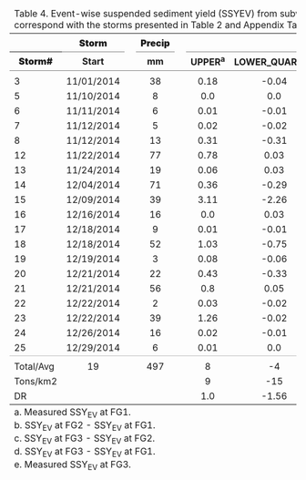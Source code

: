 <table class='gmisc_table' style='border-collapse: collapse;' >
<thead>
<tr><td colspan='15' style='text-align: left;'>
Table 4. Event-wise suspended sediment yield (SSYEV) from subwatersheds in Faga'alu for events with simultaneous data from FG1, FG2, and FG3. Storm numbers correspond with the storms presented in Table 2 and Appendix Table A3.1.</td></tr>
<tr>
<th style='border-top: 2px solid grey;'></th>
<th colspan='1' style='font-weight: 900; border-bottom: 1px solid grey; border-top: 2px solid grey; text-align: center;'>Storm</th><th style='border-top: 2px solid grey;; border-bottom: hidden;'>&nbsp;</th>
<th colspan='1' style='font-weight: 900; border-bottom: 1px solid grey; border-top: 2px solid grey; text-align: center;'>Precip</th><th style='border-top: 2px solid grey;; border-bottom: hidden;'>&nbsp;</th>
<th colspan='5' style='font-weight: 900; border-bottom: 1px solid grey; border-top: 2px solid grey; text-align: center;'>SSY<sub>EV</sub> tons</th><th style='border-top: 2px solid grey;; border-bottom: hidden;'>&nbsp;</th>
<th colspan='4' style='font-weight: 900; border-bottom: 1px solid grey; border-top: 2px solid grey; text-align: center;'>% of SSY<sub>EV</sub>TOTAL</th>
</tr>
<tr>
<th style='font-weight: 900; border-bottom: 1px solid grey; text-align: center;'>Storm#</th>
<th style='border-bottom: 1px solid grey; text-align: center;'>Start</th>
<th style='border-bottom: 1px solid grey;' colspan='1'>&nbsp;</th>
<th style='border-bottom: 1px solid grey; text-align: center;'>mm</th>
<th style='border-bottom: 1px solid grey;' colspan='1'>&nbsp;</th>
<th style='border-bottom: 1px solid grey; text-align: center;'>UPPER<sup>a</sup.</th>
<th style='border-bottom: 1px solid grey; text-align: center;'>LOWER_QUARRY<sup>b</sup.</th>
<th style='border-bottom: 1px solid grey; text-align: center;'>LOWER_VILLAGE<sup>c</sup.</th>
<th style='border-bottom: 1px solid grey; text-align: center;'>LOWER<sup>d</sup.</th>
<th style='border-bottom: 1px solid grey; text-align: center;'>TOTAL<sup>e</sup></th>
<th style='border-bottom: 1px solid grey;' colspan='1'>&nbsp;</th>
<th style='border-bottom: 1px solid grey; text-align: center;'>UPPER</th>
<th style='border-bottom: 1px solid grey; text-align: center;'>LOWER_QUARRY</th>
<th style='border-bottom: 1px solid grey; text-align: center;'>LOWER_VILLAGE</th>
<th style='border-bottom: 1px solid grey; text-align: center;'>LOWER</th>
</tr>
</thead>
<tbody>
<tr><td colspan='15' style='font-weight: 900; text-align: left;'></td></tr>
<tr>
<td style='text-align: left;'>3</td>
<td style='text-align: center;'>11/01/2014</td>
<td style='' colspan='1'>&nbsp;</td>
<td style='text-align: center;'>38</td>
<td style='' colspan='1'>&nbsp;</td>
<td style='text-align: center;'>0.18</td>
<td style='text-align: center;'>-0.04</td>
<td style='text-align: center;'>1.66</td>
<td style='text-align: center;'>1.62</td>
<td style='text-align: center;'>1.8</td>
<td style='' colspan='1'>&nbsp;</td>
<td style='text-align: center;'>10</td>
<td style='text-align: center;'>-2</td>
<td style='text-align: center;'>92</td>
<td style='text-align: center;'>90</td>
</tr>
<tr>
<td style='text-align: left;'>5</td>
<td style='text-align: center;'>11/10/2014</td>
<td style='' colspan='1'>&nbsp;</td>
<td style='text-align: center;'>8</td>
<td style='' colspan='1'>&nbsp;</td>
<td style='text-align: center;'>0.0</td>
<td style='text-align: center;'>0.0</td>
<td style='text-align: center;'>0.2</td>
<td style='text-align: center;'>0.2</td>
<td style='text-align: center;'>0.2</td>
<td style='' colspan='1'>&nbsp;</td>
<td style='text-align: center;'>0</td>
<td style='text-align: center;'>0</td>
<td style='text-align: center;'>100</td>
<td style='text-align: center;'>100</td>
</tr>
<tr>
<td style='text-align: left;'>6</td>
<td style='text-align: center;'>11/11/2014</td>
<td style='' colspan='1'>&nbsp;</td>
<td style='text-align: center;'>6</td>
<td style='' colspan='1'>&nbsp;</td>
<td style='text-align: center;'>0.01</td>
<td style='text-align: center;'>-0.01</td>
<td style='text-align: center;'>1.03</td>
<td style='text-align: center;'>1.03</td>
<td style='text-align: center;'>1.03</td>
<td style='' colspan='1'>&nbsp;</td>
<td style='text-align: center;'>0</td>
<td style='text-align: center;'>0</td>
<td style='text-align: center;'>100</td>
<td style='text-align: center;'>100</td>
</tr>
<tr>
<td style='text-align: left;'>7</td>
<td style='text-align: center;'>11/12/2014</td>
<td style='' colspan='1'>&nbsp;</td>
<td style='text-align: center;'>5</td>
<td style='' colspan='1'>&nbsp;</td>
<td style='text-align: center;'>0.02</td>
<td style='text-align: center;'>-0.02</td>
<td style='text-align: center;'>0.55</td>
<td style='text-align: center;'>0.54</td>
<td style='text-align: center;'>0.55</td>
<td style='' colspan='1'>&nbsp;</td>
<td style='text-align: center;'>3</td>
<td style='text-align: center;'>-3</td>
<td style='text-align: center;'>100</td>
<td style='text-align: center;'>98</td>
</tr>
<tr>
<td style='text-align: left;'>8</td>
<td style='text-align: center;'>11/12/2014</td>
<td style='' colspan='1'>&nbsp;</td>
<td style='text-align: center;'>13</td>
<td style='' colspan='1'>&nbsp;</td>
<td style='text-align: center;'>0.31</td>
<td style='text-align: center;'>-0.31</td>
<td style='text-align: center;'>0.98</td>
<td style='text-align: center;'>0.68</td>
<td style='text-align: center;'>0.98</td>
<td style='' colspan='1'>&nbsp;</td>
<td style='text-align: center;'>31</td>
<td style='text-align: center;'>-31</td>
<td style='text-align: center;'>100</td>
<td style='text-align: center;'>69</td>
</tr>
<tr>
<td style='text-align: left;'>12</td>
<td style='text-align: center;'>11/22/2014</td>
<td style='' colspan='1'>&nbsp;</td>
<td style='text-align: center;'>77</td>
<td style='' colspan='1'>&nbsp;</td>
<td style='text-align: center;'>0.78</td>
<td style='text-align: center;'>0.03</td>
<td style='text-align: center;'>3.87</td>
<td style='text-align: center;'>3.9</td>
<td style='text-align: center;'>4.68</td>
<td style='' colspan='1'>&nbsp;</td>
<td style='text-align: center;'>16</td>
<td style='text-align: center;'>0</td>
<td style='text-align: center;'>82</td>
<td style='text-align: center;'>83</td>
</tr>
<tr>
<td style='text-align: left;'>13</td>
<td style='text-align: center;'>11/24/2014</td>
<td style='' colspan='1'>&nbsp;</td>
<td style='text-align: center;'>19</td>
<td style='' colspan='1'>&nbsp;</td>
<td style='text-align: center;'>0.06</td>
<td style='text-align: center;'>0.03</td>
<td style='text-align: center;'>0.59</td>
<td style='text-align: center;'>0.62</td>
<td style='text-align: center;'>0.68</td>
<td style='' colspan='1'>&nbsp;</td>
<td style='text-align: center;'>8</td>
<td style='text-align: center;'>4</td>
<td style='text-align: center;'>86</td>
<td style='text-align: center;'>91</td>
</tr>
<tr>
<td style='text-align: left;'>14</td>
<td style='text-align: center;'>12/04/2014</td>
<td style='' colspan='1'>&nbsp;</td>
<td style='text-align: center;'>71</td>
<td style='' colspan='1'>&nbsp;</td>
<td style='text-align: center;'>0.36</td>
<td style='text-align: center;'>-0.29</td>
<td style='text-align: center;'>1.84</td>
<td style='text-align: center;'>1.55</td>
<td style='text-align: center;'>1.91</td>
<td style='' colspan='1'>&nbsp;</td>
<td style='text-align: center;'>18</td>
<td style='text-align: center;'>-15</td>
<td style='text-align: center;'>96</td>
<td style='text-align: center;'>81</td>
</tr>
<tr>
<td style='text-align: left;'>15</td>
<td style='text-align: center;'>12/09/2014</td>
<td style='' colspan='1'>&nbsp;</td>
<td style='text-align: center;'>39</td>
<td style='' colspan='1'>&nbsp;</td>
<td style='text-align: center;'>3.11</td>
<td style='text-align: center;'>-2.26</td>
<td style='text-align: center;'>14.62</td>
<td style='text-align: center;'>12.36</td>
<td style='text-align: center;'>15.47</td>
<td style='' colspan='1'>&nbsp;</td>
<td style='text-align: center;'>20</td>
<td style='text-align: center;'>-14</td>
<td style='text-align: center;'>94</td>
<td style='text-align: center;'>79</td>
</tr>
<tr>
<td style='text-align: left;'>16</td>
<td style='text-align: center;'>12/16/2014</td>
<td style='' colspan='1'>&nbsp;</td>
<td style='text-align: center;'>16</td>
<td style='' colspan='1'>&nbsp;</td>
<td style='text-align: center;'>0.0</td>
<td style='text-align: center;'>0.03</td>
<td style='text-align: center;'>0.88</td>
<td style='text-align: center;'>0.9</td>
<td style='text-align: center;'>0.91</td>
<td style='' colspan='1'>&nbsp;</td>
<td style='text-align: center;'>0</td>
<td style='text-align: center;'>3</td>
<td style='text-align: center;'>96</td>
<td style='text-align: center;'>98</td>
</tr>
<tr>
<td style='text-align: left;'>17</td>
<td style='text-align: center;'>12/18/2014</td>
<td style='' colspan='1'>&nbsp;</td>
<td style='text-align: center;'>9</td>
<td style='' colspan='1'>&nbsp;</td>
<td style='text-align: center;'>0.01</td>
<td style='text-align: center;'>-0.01</td>
<td style='text-align: center;'>0.12</td>
<td style='text-align: center;'>0.11</td>
<td style='text-align: center;'>0.12</td>
<td style='' colspan='1'>&nbsp;</td>
<td style='text-align: center;'>8</td>
<td style='text-align: center;'>-8</td>
<td style='text-align: center;'>100</td>
<td style='text-align: center;'>91</td>
</tr>
<tr>
<td style='text-align: left;'>18</td>
<td style='text-align: center;'>12/18/2014</td>
<td style='' colspan='1'>&nbsp;</td>
<td style='text-align: center;'>52</td>
<td style='' colspan='1'>&nbsp;</td>
<td style='text-align: center;'>1.03</td>
<td style='text-align: center;'>-0.75</td>
<td style='text-align: center;'>2.56</td>
<td style='text-align: center;'>1.81</td>
<td style='text-align: center;'>2.84</td>
<td style='' colspan='1'>&nbsp;</td>
<td style='text-align: center;'>36</td>
<td style='text-align: center;'>-26</td>
<td style='text-align: center;'>90</td>
<td style='text-align: center;'>63</td>
</tr>
<tr>
<td style='text-align: left;'>19</td>
<td style='text-align: center;'>12/19/2014</td>
<td style='' colspan='1'>&nbsp;</td>
<td style='text-align: center;'>3</td>
<td style='' colspan='1'>&nbsp;</td>
<td style='text-align: center;'>0.08</td>
<td style='text-align: center;'>-0.06</td>
<td style='text-align: center;'>0.57</td>
<td style='text-align: center;'>0.51</td>
<td style='text-align: center;'>0.59</td>
<td style='' colspan='1'>&nbsp;</td>
<td style='text-align: center;'>13</td>
<td style='text-align: center;'>-10</td>
<td style='text-align: center;'>96</td>
<td style='text-align: center;'>86</td>
</tr>
<tr>
<td style='text-align: left;'>20</td>
<td style='text-align: center;'>12/21/2014</td>
<td style='' colspan='1'>&nbsp;</td>
<td style='text-align: center;'>22</td>
<td style='' colspan='1'>&nbsp;</td>
<td style='text-align: center;'>0.43</td>
<td style='text-align: center;'>-0.33</td>
<td style='text-align: center;'>1.24</td>
<td style='text-align: center;'>0.91</td>
<td style='text-align: center;'>1.34</td>
<td style='' colspan='1'>&nbsp;</td>
<td style='text-align: center;'>32</td>
<td style='text-align: center;'>-24</td>
<td style='text-align: center;'>92</td>
<td style='text-align: center;'>67</td>
</tr>
<tr>
<td style='text-align: left;'>21</td>
<td style='text-align: center;'>12/21/2014</td>
<td style='' colspan='1'>&nbsp;</td>
<td style='text-align: center;'>56</td>
<td style='' colspan='1'>&nbsp;</td>
<td style='text-align: center;'>0.8</td>
<td style='text-align: center;'>0.05</td>
<td style='text-align: center;'>1.96</td>
<td style='text-align: center;'>2.0</td>
<td style='text-align: center;'>2.81</td>
<td style='' colspan='1'>&nbsp;</td>
<td style='text-align: center;'>28</td>
<td style='text-align: center;'>1</td>
<td style='text-align: center;'>69</td>
<td style='text-align: center;'>71</td>
</tr>
<tr>
<td style='text-align: left;'>22</td>
<td style='text-align: center;'>12/22/2014</td>
<td style='' colspan='1'>&nbsp;</td>
<td style='text-align: center;'>2</td>
<td style='' colspan='1'>&nbsp;</td>
<td style='text-align: center;'>0.03</td>
<td style='text-align: center;'>-0.02</td>
<td style='text-align: center;'>0.14</td>
<td style='text-align: center;'>0.12</td>
<td style='text-align: center;'>0.15</td>
<td style='' colspan='1'>&nbsp;</td>
<td style='text-align: center;'>20</td>
<td style='text-align: center;'>-13</td>
<td style='text-align: center;'>93</td>
<td style='text-align: center;'>80</td>
</tr>
<tr>
<td style='text-align: left;'>23</td>
<td style='text-align: center;'>12/22/2014</td>
<td style='' colspan='1'>&nbsp;</td>
<td style='text-align: center;'>39</td>
<td style='' colspan='1'>&nbsp;</td>
<td style='text-align: center;'>1.26</td>
<td style='text-align: center;'>-0.02</td>
<td style='text-align: center;'>2.3</td>
<td style='text-align: center;'>2.28</td>
<td style='text-align: center;'>3.54</td>
<td style='' colspan='1'>&nbsp;</td>
<td style='text-align: center;'>35</td>
<td style='text-align: center;'>0</td>
<td style='text-align: center;'>64</td>
<td style='text-align: center;'>64</td>
</tr>
<tr>
<td style='text-align: left;'>24</td>
<td style='text-align: center;'>12/26/2014</td>
<td style='' colspan='1'>&nbsp;</td>
<td style='text-align: center;'>16</td>
<td style='' colspan='1'>&nbsp;</td>
<td style='text-align: center;'>0.02</td>
<td style='text-align: center;'>-0.01</td>
<td style='text-align: center;'>0.18</td>
<td style='text-align: center;'>0.17</td>
<td style='text-align: center;'>0.19</td>
<td style='' colspan='1'>&nbsp;</td>
<td style='text-align: center;'>10</td>
<td style='text-align: center;'>-5</td>
<td style='text-align: center;'>94</td>
<td style='text-align: center;'>89</td>
</tr>
<tr>
<td style='text-align: left;'>25</td>
<td style='text-align: center;'>12/29/2014</td>
<td style='' colspan='1'>&nbsp;</td>
<td style='text-align: center;'>6</td>
<td style='' colspan='1'>&nbsp;</td>
<td style='text-align: center;'>0.01</td>
<td style='text-align: center;'>0.0</td>
<td style='text-align: center;'>0.15</td>
<td style='text-align: center;'>0.14</td>
<td style='text-align: center;'>0.16</td>
<td style='' colspan='1'>&nbsp;</td>
<td style='text-align: center;'>6</td>
<td style='text-align: center;'>0</td>
<td style='text-align: center;'>93</td>
<td style='text-align: center;'>87</td>
</tr>
<tr><td colspan='15' style='font-weight: 900; text-align: left; border-top: 1px solid #BEBEBE;'></td></tr>
<tr>
<td style='text-align: left;'>Total/Avg</td>
<td style='text-align: center;'>19</td>
<td style='' colspan='1'>&nbsp;</td>
<td style='text-align: center;'>497</td>
<td style='' colspan='1'>&nbsp;</td>
<td style='text-align: center;'>8</td>
<td style='text-align: center;'>-4</td>
<td style='text-align: center;'>35</td>
<td style='text-align: center;'>31</td>
<td style='text-align: center;'>40</td>
<td style='' colspan='1'>&nbsp;</td>
<td style='text-align: center;'>21</td>
<td style='text-align: center;'>-10</td>
<td style='text-align: center;'>89</td>
<td style='text-align: center;'>79</td>
</tr>
<tr>
<td style='text-align: left;'>Tons/km2</td>
<td style='text-align: center;'></td>
<td style='' colspan='1'>&nbsp;</td>
<td style='text-align: center;'></td>
<td style='' colspan='1'>&nbsp;</td>
<td style='text-align: center;'>9</td>
<td style='text-align: center;'>-15</td>
<td style='text-align: center;'>59</td>
<td style='text-align: center;'>36</td>
<td style='text-align: center;'>22</td>
<td style='' colspan='1'>&nbsp;</td>
<td style='text-align: center;'>-</td>
<td style='text-align: center;'>-</td>
<td style='text-align: center;'>-</td>
<td style='text-align: center;'>-</td>
</tr>
<tr>
<td style='border-bottom: 2px solid grey; text-align: left;'>DR</td>
<td style='border-bottom: 2px solid grey; text-align: center;'></td>
<td style='border-bottom: 2px solid grey;' colspan='1'>&nbsp;</td>
<td style='border-bottom: 2px solid grey; text-align: center;'></td>
<td style='border-bottom: 2px solid grey;' colspan='1'>&nbsp;</td>
<td style='border-bottom: 2px solid grey; text-align: center;'>1.0</td>
<td style='border-bottom: 2px solid grey; text-align: center;'>-1.56</td>
<td style='border-bottom: 2px solid grey; text-align: center;'>6.3</td>
<td style='border-bottom: 2px solid grey; text-align: center;'>3.8</td>
<td style='border-bottom: 2px solid grey; text-align: center;'>2.4</td>
<td style='border-bottom: 2px solid grey;' colspan='1'>&nbsp;</td>
<td style='border-bottom: 2px solid grey; text-align: center;'>-</td>
<td style='border-bottom: 2px solid grey; text-align: center;'>-</td>
<td style='border-bottom: 2px solid grey; text-align: center;'>-</td>
<td style='border-bottom: 2px solid grey; text-align: center;'>-</td>
</tr>
</tbody>
<tfoot><tr><td colspan='15'>
a. Measured SSY<sub>EV</sub> at FG1.<br>     b. SSY<sub>EV</sub> at FG2 &#45; SSY<sub>EV</sub> at FG1. <br>     c. SSY<sub>EV</sub> at FG3 &#45; SSY<sub>EV</sub> at FG2. <br>     d. SSY<sub>EV</sub> at FG3 &#45; SSY<sub>EV</sub> at FG1. <br>     e. Measured SSY<sub>EV</sub> at FG3.</td></tr></tfoot>
</table>
